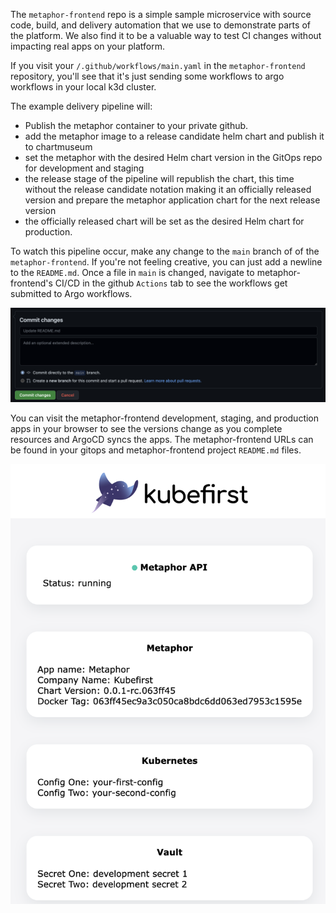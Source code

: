 The `metaphor-frontend` repo is a simple sample microservice with source code, build, and delivery automation that we use to demonstrate parts of the platform. We also find it to be a valuable way to test CI changes without impacting real apps on your platform.

If you visit your `/.github/workflows/main.yaml` in the `metaphor-frontend` repository, you'll see that it's just sending some workflows to argo workflows in your local k3d cluster.

The example delivery pipeline will:

- Publish the metaphor container to your private github.
- add the metaphor image to a release candidate helm chart and publish it to chartmuseum
- set the metaphor with the desired Helm chart version in the GitOps repo for development and staging
- the release stage of the pipeline will republish the chart, this time without the release candidate notation making it an officially released version and prepare the metaphor application chart for the next release version
- the officially released chart will be set as the desired Helm chart for production.

To watch this pipeline occur, make any change to the `main` branch of of the `metaphor-frontend`. If you're not feeling creative, you can just add a newline to the `README.md`. Once a file in `main` is changed, navigate to metaphor-frontend's CI/CD in the github `Actions` tab to see the workflows get submitted to Argo workflows.

![metaphor-readme-update](../../../img/kubefirst/local/metaphor-readme-update.png)

You can visit the metaphor-frontend development, staging, and production apps in your browser to see the versions change as you complete resources and ArgoCD syncs the apps. The metaphor-frontend URLs can be found in your gitops and metaphor-frontend project `README.md` files. 

![metaphor-frontend-development](../../../img/kubefirst/local/metaphor-frontend-development.png)

